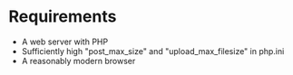 
Requirements
============

 - A web server with PHP
 - Sufficiently high "post_max_size" and "upload_max_filesize" in php.ini
 - A reasonably modern browser
